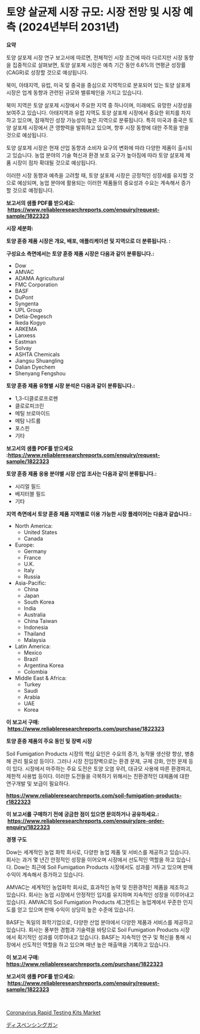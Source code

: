 <p><h1>토양 살균제 시장 규모: 시장 전망 및 시장 예측 (2024년부터 2031년)</h1></p><p><strong>요약</strong></p>
<p><p>토양 살포제 시장 연구 보고서에 따르면, 전체적인 시장 조건에 따라 다르지만 시장 동향을 집중적으로 살펴보면, 토양 살포제 시장은 예측 기간 동안 6.6%의 연평균 성장률(CAGR)로 성장할 것으로 예상됩니다. </p><p>북미, 아태지역, 유럽, 미국 및 중국을 중심으로 지역적으로 분포되어 있는 토양 살포제 시장은 업계 동향과 관련된 규모와 밸류체인을 가지고 있습니다. </p><p>북미 지역은 토양 살포제 시장에서 주요한 지역 중 하나이며, 미래에도 유망한 시장성을 보여주고 있습니다. 아태지역과 유럽 지역도 토양 살포제 시장에서 중요한 위치를 차지하고 있으며, 잠재적인 성장 가능성이 높은 지역으로 분류됩니다. 특히 미국과 중국은 토양 살포제 시장에서 큰 영향력을 발휘하고 있으며, 향후 시장 동향에 대한 주목을 받을 것으로 예상됩니다.</p><p>토양 살포제 시장은 현재 산업 동향과 소비자 요구의 변화에 따라 다양한 제품이 출시되고 있습니다. 농업 분야의 기술 혁신과 환경 보호 요구가 높아짐에 따라 토양 살포제 제품 시장이 점차 확대될 것으로 예상됩니다.</p><p>이러한 시장 동향과 예측을 고려할 때, 토양 살포제 시장은 긍정적인 성장세를 유지할 것으로 예상되며, 농업 분야에 활용되는 이러한 제품들의 중요성과 수요는 계속해서 증가할 것으로 예정됩니다.</p></p>
<p><strong>보고서의 샘플 PDF를 받으세요: &nbsp;<a href="https://www.reliableresearchreports.com/enquiry/request-sample/1822323">https://www.reliableresearchreports.com/enquiry/request-sample/1822323</a></strong></p>
<p><strong>시장 세분화:</strong></p>
<p><strong> 토양 훈증 제품 시장은 개요, 배포, 애플리케이션 및 지역으로 더 분류됩니다. :</strong></p>
<p><strong>구성요소 측면에서는 토양 훈증 제품 시장은 다음과 같이 분류됩니다.:</strong></p>
<p><ul><li>Dow</li><li>AMVAC</li><li>ADAMA Agricultural</li><li>FMC Corporation</li><li>BASF</li><li>DuPont</li><li>Syngenta</li><li>UPL Group</li><li>Detia-Degesch</li><li>Ikeda Kogyo</li><li>ARKEMA</li><li>Lanxess</li><li>Eastman</li><li>Solvay</li><li>ASHTA Chemicals</li><li>Jiangsu Shuangling</li><li>Dalian Dyechem</li><li>Shenyang Fengshou</li></ul></p>
<p><strong> 토양 훈증 제품 유형별 시장 분석은 다음과 같이 분류됩니다.:</strong></p>
<p><ul><li>1,3-디클로로프로펜</li><li>클로로피크린</li><li>메틸 브로마이드</li><li>메탐 나트륨</li><li>포스핀</li><li>기타</li></ul></p>
<p><strong>보고서의 샘플 PDF를 받으세요 :<a href="https://www.reliableresearchreports.com/enquiry/request-sample/1822323">https://www.reliableresearchreports.com/enquiry/request-sample/1822323</a></strong></p>
<p><strong> 토양 훈증 제품 응용 분야별 시장 산업 조사는 다음과 같이 분류됩니다.:</strong></p>
<p><ul><li>시리얼 필드</li><li>베지터블 필드</li><li>기타</li></ul></p>
<p><strong>지역 측면에서 토양 훈증 제품 지역별로 이용 가능한 시장 플레이어는 다음과 같습니다.:</strong></p>
<p><ul>
    <li>
        North America:
        <ul>
            <li>United States</li>
            <li>Canada</li>
        </ul>
    </li>
    <li>
        Europe:
        <ul>
            <li>Germany</li>
            <li>France</li>
            <li>U.K.</li>
            <li>Italy</li>
            <li>Russia</li>
        </ul>
    </li>
    <li>
        Asia-Pacific:
        <ul>
            <li>China</li>
            <li>Japan</li>
            <li>South Korea</li>
            <li>India</li>
            <li>Australia</li>
            <li>China Taiwan</li>
            <li>Indonesia</li>
            <li>Thailand</li>
            <li>Malaysia</li>
        </ul>
    </li>
    <li>
        Latin America:
        <ul>
            <li>Mexico</li>
            <li>Brazil</li>
            <li>Argentina Korea</li>
            <li>Colombia</li>
        </ul>
    </li>
    <li>
        Middle East & Africa:
        <ul>
            <li>Turkey</li>
            <li>Saudi</li>
            <li>Arabia</li>
            <li>UAE</li>
            <li>Korea</li>
        </ul>
    </li>
    </ul></p>
<p><strong>이 보고서 구매: &nbsp;<a href="https://www.reliableresearchreports.com/purchase/1822323">https://www.reliableresearchreports.com/purchase/1822323</a></strong></p>
<p><strong>토양 훈증 제품의 주요 동인 및 장벽 시장</strong></p>
<p><p>Soil Fumigation Products 시장의 핵심 요인은 수요의 증가, 농작물 생산량 향상, 병충해 관리 필요성 등이다. 그러나 시장 진입장벽으로는 환경 문제, 규제 강화, 안전 문제 등이 있다. 시장에서 마주하는 주요 도전은 토양 오염 우려, 대규모 사용에 따른 환경파괴, 제한적 사용법 등이다. 이러한 도전들을 극복하기 위해서는 친환경적인 대체품에 대한 연구개발 및 보급이 필요하다.</p></p>
<p><strong><a href="https://www.reliableresearchreports.com/soil-fumigation-products-r1822323">https://www.reliableresearchreports.com/soil-fumigation-products-r1822323</a></strong></p>
<p><strong>이 보고서를 구매하기 전에 궁금한 점이 있으면 문의하거나 공유하세요.: &nbsp;<a href="https://www.reliableresearchreports.com/enquiry/pre-order-enquiry/1822323">https://www.reliableresearchreports.com/enquiry/pre-order-enquiry/1822323</a></strong></p>
<p><strong>경쟁 구도</strong></p>
<p><p>Dow는 세계적인 농업 화학 회사로, 다양한 농업 제품 및 서비스를 제공하고 있습니다. 회사는 과거 몇 년간 안정적인 성장을 이어오며 시장에서 선도적인 역할을 하고 있습니다. Dow는 최근에 Soil Fumigation Products 시장에서도 성과를 거두고 있으며 판매 수익이 계속해서 증가하고 있습니다.</p><p>AMVAC는 세계적인 농업화학 회사로, 효과적인 농약 및 친환경적인 제품을 제조하고 있습니다. 회사는 농업 시장에서 안정적인 입지를 유지하며 지속적인 성장을 이루어내고 있습니다. AMVAC의 Soil Fumigation Products 세그먼트는 농업계에서 꾸준한 인지도를 얻고 있으며 판매 수익이 상당히 높은 수준에 있습니다.</p><p>BASF는 독일의 화학기업으로, 다양한 산업 분야에서 다양한 제품과 서비스를 제공하고 있습니다. 회사는 풍부한 경험과 기술력을 바탕으로 Soil Fumigation Products 시장에서 획기적인 성과를 이루어내고 있습니다. BASF는 지속적인 연구 및 혁신을 통해 시장에서 선도적인 역할을 하고 있으며 매년 높은 매출액을 기록하고 있습니다.</p></p>
<p><strong>이 보고서 구매: &nbsp; <a href="https://www.reliableresearchreports.com/purchase/1822323">https://www.reliableresearchreports.com/purchase/1822323</a></strong></p>
<p><strong>보고서의 샘플 PDF를 받으세요: &nbsp;<a href="https://www.reliableresearchreports.com/enquiry/request-sample/1822323">https://www.reliableresearchreports.com/enquiry/request-sample/1822323</a></strong><strong></strong></p>
<p>&nbsp;</p>
<p><p><a href="https://skillful-vermicelli-b89.notion.site/Coronavirus-Rapid-Testing-Kits-Market-Comprehensive-Assessment-by-Type-Application-and-Geography-2a62349cc00f413997ed6163caf82b95">Coronavirus Rapid Testing Kits Market</a></p><p><a href="https://github.com/mreklxf44233/Market-Research-Report-List-1/blob/main/254846033054.md">ディスペンシングガン</a></p></p>